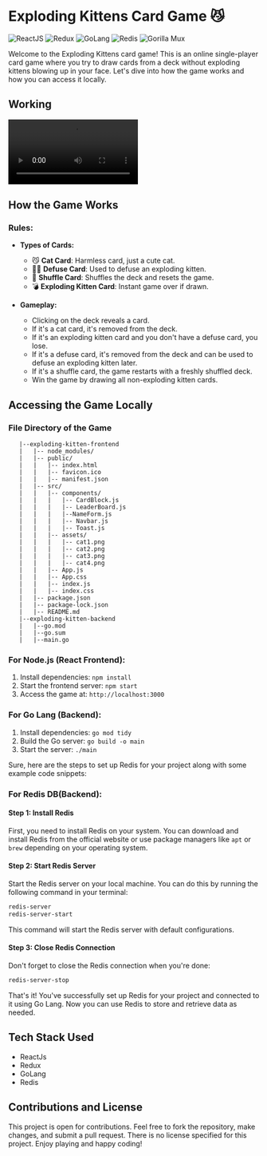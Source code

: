 # Exploding Kittens Card Game 😼


![ReactJS](https://img.shields.io/badge/-ReactJs-61DAFB?logo=react&logoColor=white)
![Redux](https://img.shields.io/badge/-Redux-764ABC?logo=redux&logoColor=white)
![GoLang](https://img.shields.io/badge/-GoLang-00ADD8?logo=go&logoColor=white)
![Redis](https://img.shields.io/badge/-Redis-DC382D?logo=redis&logoColor=white)
![Gorilla Mux](https://img.shields.io/badge/-Gorilla%20Mux-00ADD8?logo=go&logoColor=white)



Welcome to the Exploding Kittens card game! This is an online single-player card game where you try to draw cards from a deck without exploding kittens blowing up in your face. Let's dive into how the game works and how you can access it locally.

## Working

  <video controls height="130">
  <source src="Screenshots/gameFilm.mp4" type="video/quicktime">
    Sorry! Your browser does not support the video tag.
  </video>


## How the Game Works

### Rules:
- **Types of Cards:**
  - 😼 **Cat Card**: Harmless card, just a cute cat.
  - 🙅‍♂️ **Defuse Card**: Used to defuse an exploding kitten.
  - 🔀 **Shuffle Card**: Shuffles the deck and resets the game.
  - 💣 **Exploding Kitten Card**: Instant game over if drawn.

- **Gameplay:**
  - Clicking on the deck reveals a card.
  - If it's a cat card, it's removed from the deck.
  - If it's an exploding kitten card and you don't have a defuse card, you lose.
  - If it's a defuse card, it's removed from the deck and can be used to defuse an exploding kitten later.
  - If it's a shuffle card, the game restarts with a freshly shuffled deck.
  - Win the game by drawing all non-exploding kitten cards.

## Accessing the Game Locally

### File Directory of the Game
```
   |--exploding-kitten-frontend
   |   |-- node_modules/
   |   |-- public/
   |   |   |-- index.html
   |   |   |-- favicon.ico
   |   |   |-- manifest.json
   |   |-- src/
   |   |   |-- components/
   |   |   |   |-- CardBlock.js
   |   |   |   |-- LeaderBoard.js
   |   |   |   |--NameForm.js
   |   |   |   |-- Navbar.js
   |   |   |   |-- Toast.js
   |   |   |-- assets/
   |   |   |   |-- cat1.png
   |   |   |   |-- cat2.png
   |   |   |   |-- cat3.png
   |   |   |   |-- cat4.png
   |   |   |-- App.js
   |   |   |-- App.css
   |   |   |-- index.js
   |   |   |-- index.css
   |   |-- package.json
   |   |-- package-lock.json
   |   |-- README.md
   |--exploding-kitten-backend
   |   |--go.mod
   |   |--go.sum
   |   |--main.go
```

### For Node.js (React Frontend):
1. Install dependencies: `npm install`
2. Start the frontend server: `npm start`
3. Access the game at: `http://localhost:3000`

### For Go Lang (Backend):
1. Install dependencies: `go mod tidy`
2. Build the Go server: `go build -o main`
3. Start the server: `./main`

Sure, here are the steps to set up Redis for your project along with some example code snippets:

### For Redis DB(Backend):

#### Step 1: Install Redis

First, you need to install Redis on your system. You can download and install Redis from the official website or use package managers like `apt` or `brew` depending on your operating system.

#### Step 2: Start Redis Server

Start the Redis server on your local machine. You can do this by running the following command in your terminal:

```bash
redis-server
redis-server-start
```

This command will start the Redis server with default configurations.


#### Step 3: Close Redis Connection

Don't forget to close the Redis connection when you're done:

```bash
redis-server-stop
```
That's it! You've successfully set up Redis for your project and connected to it using Go Lang. Now you can use Redis to store and retrieve data as needed.


## Tech Stack Used
- ReactJs
- Redux
- GoLang
- Redis


## Contributions and License
This project is open for contributions. Feel free to fork the repository, make changes, and submit a pull request. There is no license specified for this project. Enjoy playing and happy coding!
